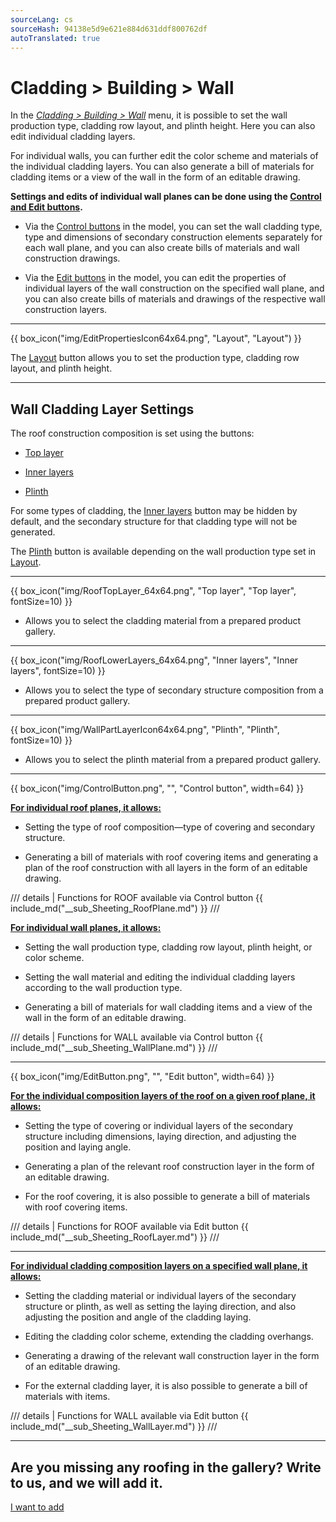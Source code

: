 ```yaml
---
sourceLang: cs
sourceHash: 94138e5d9e621e884d631ddf800762df
autoTranslated: true
---
```


# Cladding &gt; Building &gt; Wall

<p>In the <u><i>Cladding &gt; Building &gt; Wall</i></u> menu, it is possible to set the wall production type, cladding row layout, and plinth height. Here you can also edit individual cladding layers.</p>

<p>For individual walls, you can further edit the color scheme and materials of the individual cladding layers. You can also generate a bill of materials for cladding items or a view of the wall in the form of an editable drawing.</p>

<p><b>Settings and edits of individual wall planes can be done using the <u>Control and Edit buttons</u>.</b></p>

<ul>
  <li><p>Via the <u>Control buttons</u> in the model, you can set the wall cladding type, type and dimensions of secondary construction elements separately for each wall plane, and you can also create bills of materials and wall construction drawings.</p></li>
  <li><p>Via the <u>Edit buttons</u> in the model, you can edit the properties of individual layers of the wall construction on the specified wall plane, and you can also create bills of materials and drawings of the respective wall construction layers.</p></li>
</ul>

<hr class="main">

{{ box_icon("img/EditPropertiesIcon64x64.png", "Layout", "Layout") }}

<p>The <u>Layout</u> button allows you to set the production type, cladding row layout, and plinth height.</p>

<hr class="main">

<h2>Wall Cladding Layer Settings</h2>

<p>The roof construction composition is set using the buttons:</p>

<ul>
  <li><p><u>Top layer</u></p></li>
  <li><p><u>Inner layers</u></p></li>
  <li><p><u>Plinth</u></p></li>
</ul>

<p>
For some types of cladding, the <u>Inner layers</u> button may be hidden by default, and the secondary structure for that cladding type will not be generated.
</p>

<p>The <u>Plinth</u> button is available depending on the wall production type set in <u>Layout</u>.

<hr>

{{ box_icon("img/RoofTopLayer_64x64.png", "Top layer", "Top layer", fontSize=10) }}
<ul>
  <li><p>Allows you to select the cladding material from a prepared product gallery.</p></li>
</ul>

<hr>

{{ box_icon("img/RoofLowerLayers_64x64.png", "Inner layers", "Inner layers", fontSize=10) }}
<ul>
  <li><p>Allows you to select the type of secondary structure composition from a prepared product gallery.</p></li>
</ul>

<hr>

{{ box_icon("img/WallPartLayerIcon64x64.png", "Plinth", "Plinth", fontSize=10) }}
<ul>
  <li><p>Allows you to select the plinth material from a prepared product gallery.</p></li>
</ul>

<hr class="main">

{{ box_icon("img/ControlButton.png", "", "Control button", width=64) }}

<p><b><u>For individual roof planes, it allows:</u></b></p>
<ul>
  <li><p>Setting the type of roof composition—type of covering and secondary structure.</p></li>
  <li><p>Generating a bill of materials with roof covering items and generating a plan of the roof construction with all layers in the form of an editable drawing.</p></li>
</ul>

/// details | Functions for ROOF available via Control button
{{ include_md("__sub_Sheeting_RoofPlane.md") }}
///

<p><b><u>For individual wall planes, it allows:</u></b></p>
<ul>
<li><p>Setting the wall production type, cladding row layout, plinth height, or color scheme.</p></li>
<li><p>Setting the wall material and editing the individual cladding layers according to the wall production type.</p></li>
<li><p>Generating a bill of materials for wall cladding items and a view of the wall in the form of an editable drawing.</p></li>
</ul>

/// details | Functions for WALL available via Control button
{{ include_md("__sub_Sheeting_WallPlane.md") }}
///

<hr class="main">

{{ box_icon("img/EditButton.png", "", "Edit button", width=64) }}

<p><b><u>For the individual composition layers of the roof on a given roof plane, it allows:</u></b></p>
<ul>
  <li><p>Setting the type of covering or individual layers of the secondary structure including dimensions, laying direction, and adjusting the position and laying angle.</p></li>
  <li><p>Generating a plan of the relevant roof construction layer in the form of an editable drawing.</p></li>
  <li><p>For the roof covering, it is also possible to generate a bill of materials with roof covering items.</p></li>
</ul>

/// details | Functions for ROOF available via Edit button
{{ include_md("__sub_Sheeting_RoofLayer.md") }}
///

<hr class="main">

<p><b><u>For individual cladding composition layers on a specified wall plane, it allows:</u></b></p>
<ul>
<li><p>Setting the cladding material or individual layers of the secondary structure or plinth, as well as setting the laying direction, and also adjusting the position and angle of the cladding laying.</p></li>
<li><p>Editing the cladding color scheme, extending the cladding overhangs.</p></li> 
<li><p>Generating a drawing of the relevant wall construction layer in the form of an editable drawing.</p></li>
<li><p>For the external cladding layer, it is also possible to generate a bill of materials with items.</p></li>
</ul>

/// details | Functions for WALL available via Edit button
{{ include_md("__sub_Sheeting_WallLayer.md") }}
///

<hr class="main">

<h2>Are you missing any roofing in the gallery? Write to us, and we will add it.</h2>
<a href="mailto:jiri.podval@histruct.com?subject=HiStruct Building Configurator Question" class="btn">
  I want to add
</a>

<!-- product: HiStruct Building Configurator -->